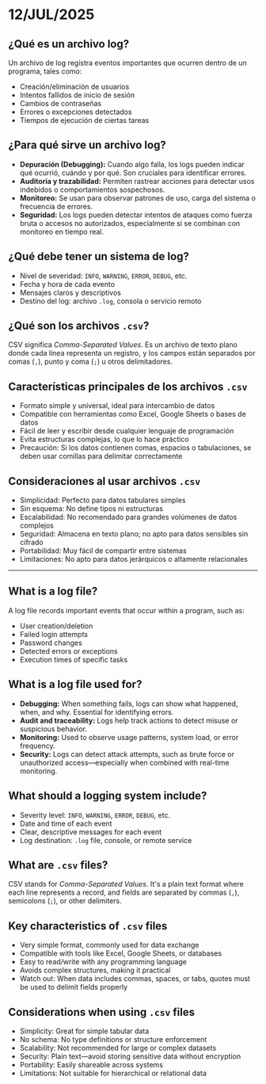 # 12/JUL/2025

## ¿Qué es un archivo log?

Un archivo de log registra eventos importantes que ocurren dentro de un programa, tales como:

- Creación/eliminación de usuarios  
- Intentos fallidos de inicio de sesión  
- Cambios de contraseñas  
- Errores o excepciones detectados  
- Tiempos de ejecución de ciertas tareas

## ¿Para qué sirve un archivo log?

- **Depuración (Debugging):** Cuando algo falla, los logs pueden indicar qué ocurrió, cuándo y por qué. Son cruciales para identificar errores.  
- **Auditoría y trazabilidad:** Permiten rastrear acciones para detectar usos indebidos o comportamientos sospechosos.  
- **Monitoreo:** Se usan para observar patrones de uso, carga del sistema o frecuencia de errores.  
- **Seguridad:** Los logs pueden detectar intentos de ataques como fuerza bruta o accesos no autorizados, especialmente si se combinan con monitoreo en tiempo real.

## ¿Qué debe tener un sistema de log?

- Nivel de severidad: `INFO`, `WARNING`, `ERROR`, `DEBUG`, etc.  
- Fecha y hora de cada evento  
- Mensajes claros y descriptivos  
- Destino del log: archivo `.log`, consola o servicio remoto

## ¿Qué son los archivos `.csv`?

CSV significa *Comma-Separated Values*. Es un archivo de texto plano donde cada línea representa un registro, y los campos están separados por comas (`,`), punto y coma (`;`) u otros delimitadores.

## Características principales de los archivos `.csv`

- Formato simple y universal, ideal para intercambio de datos  
- Compatible con herramientas como Excel, Google Sheets o bases de datos  
- Fácil de leer y escribir desde cualquier lenguaje de programación  
- Evita estructuras complejas, lo que lo hace práctico  
- Precaución: Si los datos contienen comas, espacios o tabulaciones, se deben usar comillas para delimitar correctamente

## Consideraciones al usar archivos `.csv`

- Simplicidad: Perfecto para datos tabulares simples  
- Sin esquema: No define tipos ni estructuras  
- Escalabilidad: No recomendado para grandes volúmenes de datos complejos  
- Seguridad: Almacena en texto plano; no apto para datos sensibles sin cifrado  
- Portabilidad: Muy fácil de compartir entre sistemas  
- Limitaciones: No apto para datos jerárquicos o altamente relacionales

---

## What is a log file?

A log file records important events that occur within a program, such as:

- User creation/deletion  
- Failed login attempts  
- Password changes  
- Detected errors or exceptions  
- Execution times of specific tasks

## What is a log file used for?

- **Debugging:** When something fails, logs can show what happened, when, and why. Essential for identifying errors.  
- **Audit and traceability:** Logs help track actions to detect misuse or suspicious behavior.  
- **Monitoring:** Used to observe usage patterns, system load, or error frequency.  
- **Security:** Logs can detect attack attempts, such as brute force or unauthorized access—especially when combined with real-time monitoring.

## What should a logging system include?

- Severity level: `INFO`, `WARNING`, `ERROR`, `DEBUG`, etc.  
- Date and time of each event  
- Clear, descriptive messages for each event  
- Log destination: `.log` file, console, or remote service

## What are `.csv` files?

CSV stands for *Comma-Separated Values*. It's a plain text format where each line represents a record, and fields are separated by commas (`,`), semicolons (`;`), or other delimiters.

## Key characteristics of `.csv` files

- Very simple format, commonly used for data exchange  
- Compatible with tools like Excel, Google Sheets, or databases  
- Easy to read/write with any programming language  
- Avoids complex structures, making it practical  
- Watch out: When data includes commas, spaces, or tabs, quotes must be used to delimit fields properly

## Considerations when using `.csv` files

- Simplicity: Great for simple tabular data  
- No schema: No type definitions or structure enforcement  
- Scalability: Not recommended for large or complex datasets  
- Security: Plain text—avoid storing sensitive data without encryption  
- Portability: Easily shareable across systems  
- Limitations: Not suitable for hierarchical or relational data

